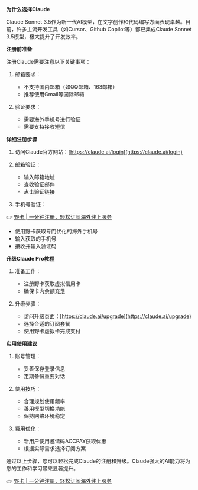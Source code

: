 **为什么选择Claude**

Claude Sonnet 3.5作为新一代AI模型，在文字创作和代码编写方面表现卓越。目前，许多主流开发工具（如Cursor、Github Copilot等）都已集成Claude Sonnet 3.5模型，极大提升了开发效率。

**注册前准备**

注册Claude需要注意以下关键事项：

1. 邮箱要求：
   - 不支持国内邮箱（如QQ邮箱、163邮箱）
   - 推荐使用Gmail等国际邮箱

2. 验证要求：
   - 需要海外手机号进行验证
   - 需要支持接收短信

**详细注册步骤**

1. 访问Claude官方网站：[https://claude.ai/login](https://claude.ai/login)

2. 邮箱验证：
   - 输入邮箱地址
   - 查收验证邮件
   - 点击验证链接

3. 手机号验证：

👉 [野卡 | 一分钟注册，轻松订阅海外线上服务](https://bit.ly/bewildcard)

- 使用野卡获取专门优化的海外手机号
- 输入获取的手机号
- 接收并输入验证码

**升级Claude Pro教程**

1. 准备工作：
   - 注册野卡获取虚拟信用卡
   - 确保卡内余额充足

2. 升级步骤：
   - 访问升级页面：[https://claude.ai/upgrade](https://claude.ai/upgrade)
   - 选择合适的订阅套餐
   - 使用野卡虚拟卡完成支付

**实用使用建议**

1. 账号管理：
   - 妥善保存登录信息
   - 定期备份重要对话

2. 使用技巧：
   - 合理规划使用频率
   - 善用模型切换功能
   - 保持网络环境稳定

3. 费用优化：
   - 新用户使用邀请码ACCPAY获取优惠
   - 根据实际需求选择订阅方案

通过以上步骤，您可以轻松完成Claude的注册和升级。Claude强大的AI能力将为您的工作和学习带来显著提升。

👉 [野卡 | 一分钟注册，轻松订阅海外线上服务](https://bit.ly/bewildcard)